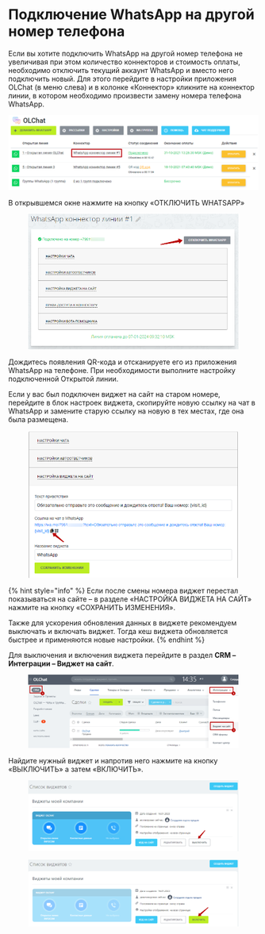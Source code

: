 # Подключение WhatsApp на другой номер телефона

Если вы хотите подключить WhatsApp на другой номер телефона не увеличивая при этом количество коннекторов и стоимость оплаты, необходимо отключить текущий аккаунт WhatsApp и вместо него подключить новый. Для этого перейдите в настройки приложения OLChat (в меню слева) и в колонке «Коннектор» кликните на коннектор линии, в котором необходимо произвести замену номера телефона WhatsApp.

![](<../../.gitbook/assets/image (54).png>)

В открывшемся окне нажмите на кнопку «ОТКЛЮЧИТЬ WHATSAPP»

<figure><img src="../../.gitbook/assets/image (934).png" alt=""><figcaption></figcaption></figure>

Дождитесь появления QR-кода и отсканируете его из приложения WhatsApp на телефоне. При необходимости выполните настройку подключенной Открытой линии.

Если у вас был подключен виджет на сайт на старом номере, перейдите в блок настроек виджета, скопируйте новую ссылку на чат в WhatsApp и замените старую ссылку на новую в тех местах, где она была размещена.

<figure><img src="../../.gitbook/assets/image (312).png" alt=""><figcaption></figcaption></figure>

{% hint style="info" %}
Если после смены номера виджет перестал показываться на сайте – в разделе «НАСТРОЙКА ВИДЖЕТА НА САЙТ» нажмите на кнопку «СОХРАНИТЬ ИЗМЕНЕНИЯ».

Также для ускорения обновления данных в виджете рекомендуем выключать и включать виджет. Тогда кеш виджета обновляется быстрее и применяются новые настройки.
{% endhint %}

Для выключения и включения виджета перейдите в раздел **CRM – Интеграции – Виджет на сайт**.

<figure><img src="../../.gitbook/assets/image (590).png" alt=""><figcaption></figcaption></figure>

Найдите нужный виджет и напротив него нажмите на кнопку «ВЫКЛЮЧИТЬ» а затем «ВКЛЮЧИТЬ».

<figure><img src="../../.gitbook/assets/image (340).png" alt=""><figcaption></figcaption></figure>

<figure><img src="../../.gitbook/assets/image (502).png" alt=""><figcaption></figcaption></figure>
